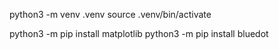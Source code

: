 python3 -m venv .venv
source .venv/bin/activate

python3 -m pip install matplotlib
python3 -m pip install bluedot